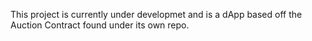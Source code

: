 This project is currently under developmet and is a dApp based off the Auction Contract found under its own repo. 
